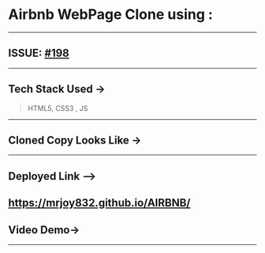 # Airbnb WebPage Clone using :
---
## ISSUE: [#198](https://github.com/Rayman-Sodhi/Clone-IT/issues/198)
---
## Tech Stack Used ->
> HTML5, CSS3 , JS

---
## Cloned Copy Looks Like ->
---
## Deployed Link -->
https://mrjoy832.github.io/AIRBNB/
---
## Video Demo->

---
